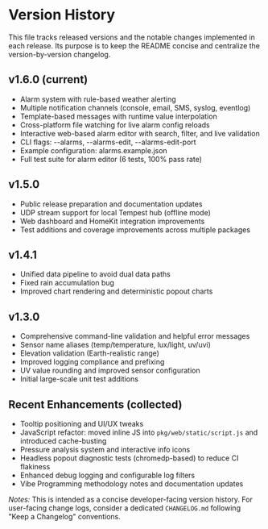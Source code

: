 # Version History

This file tracks released versions and the notable changes implemented in each release. Its purpose is to keep the README concise and centralize the version-by-version changelog.

## v1.6.0 (current)
- Alarm system with rule-based weather alerting
- Multiple notification channels (console, email, SMS, syslog, eventlog)
- Template-based messages with runtime value interpolation
- Cross-platform file watching for live alarm config reloads
- Interactive web-based alarm editor with search, filter, and live validation
- CLI flags: --alarms, --alarms-edit, --alarms-edit-port
- Example configuration: alarms.example.json
- Full test suite for alarm editor (6 tests, 100% pass rate)

## v1.5.0
- Public release preparation and documentation updates
- UDP stream support for local Tempest hub (offline mode)
- Web dashboard and HomeKit integration improvements
- Test additions and coverage improvements across multiple packages

## v1.4.1
- Unified data pipeline to avoid dual data paths
- Fixed rain accumulation bug
- Improved chart rendering and deterministic popout charts

## v1.3.0
- Comprehensive command-line validation and helpful error messages
- Sensor name aliases (temp/temperature, lux/light, uv/uvi)
- Elevation validation (Earth-realistic range)
- Improved logging compliance and prefixing
- UV value rounding and improved sensor configuration
- Initial large-scale unit test additions

## Recent Enhancements (collected)
- Tooltip positioning and UI/UX tweaks
- JavaScript refactor: moved inline JS into `pkg/web/static/script.js` and introduced cache-busting
- Pressure analysis system and interactive info icons
- Headless popout diagnostic tests (chromedp-based) to reduce CI flakiness
- Enhanced debug logging and configurable log filters
- Vibe Programming methodology notes and documentation updates


*Notes:* This is intended as a concise developer-facing version history. For user-facing change logs, consider a dedicated `CHANGELOG.md` following "Keep a Changelog" conventions.
